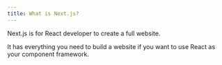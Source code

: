 ```yaml
---
title: What is Next.js?
---
```


Next.js is for React developer to create a full website. 

It has everything you need to build a website if you want to use React as your component framework.